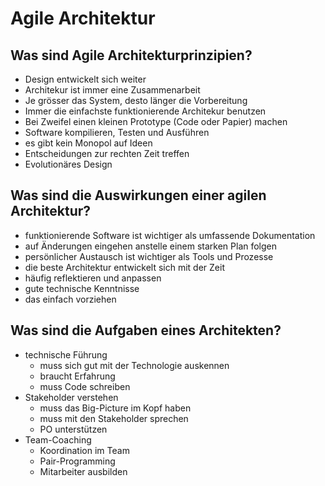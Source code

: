 # Agile Architektur

## Was sind Agile Architekturprinzipien?
* Design entwickelt sich weiter
* Architekur ist immer eine Zusammenarbeit
* Je grösser das System, desto länger die Vorbereitung
* Immer die einfachste funktionierende Architekur benutzen
* Bei Zweifel einen kleinen Prototype (Code oder Papier) machen
* Software kompilieren, Testen und Ausführen
* es gibt kein Monopol auf Ideen
* Entscheidungen zur rechten Zeit treffen
* Evolutionäres Design

## Was sind die Auswirkungen einer agilen Architektur?
* funktionierende Software ist wichtiger als umfassende Dokumentation
* auf Änderungen eingehen anstelle einem starken Plan folgen
* persönlicher Austausch ist wichtiger als Tools und Prozesse
* die beste Architektur entwickelt sich mit der Zeit
* häufig reflektieren und anpassen
* gute technische Kenntnisse
* das einfach vorziehen

## Was sind die Aufgaben eines Architekten?
* technische Führung
    * muss sich gut mit der Technologie auskennen
    * braucht Erfahrung
    * muss Code schreiben
* Stakeholder verstehen
    * muss das Big-Picture im Kopf haben
    * muss mit den Stakeholder sprechen
    * PO unterstützen
* Team-Coaching
    * Koordination im Team
    * Pair-Programming
    * Mitarbeiter ausbilden

